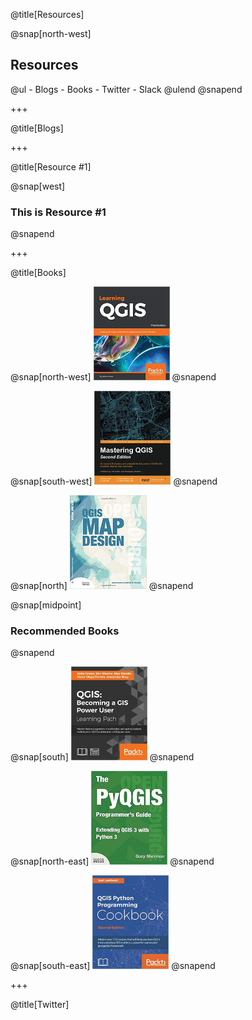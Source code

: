 @title[Resources]

@snap[north-west]
<h2>Resources</h2>
@ul
- Blogs
- Books
- Twitter
- Slack
@ulend
@snapend

+++

@title[Blogs]

+++

@title[Resource #1]

@snap[west]
<h3>This is Resource #1</h3>
@snapend

+++

@title[Books]

@snap[north-west]
![LearningQGIS](./assets/images/LearningQGIS.jpg)
@snapend

@snap[south-west]
![MasteringQGIS](./assets/images/MasteringQGIS.jpg)
@snapend

@snap[north]
![QGISMapDesign](./assets/images/QGISMapDesign.jpg)
@snapend

@snap[midpoint]
<h3>Recommended Books</h3>
@snapend

@snap[south]
![BecomingQGISPowerUser](./assets/images/BecomingQGISPowerUser.jpg)
@snapend

@snap[north-east]
![PyQGIS](./assets/images/PyQGISProgGuideV3.jpg)
@snapend

@snap[south-east]
![QGISPythonProgCookbook](./assets/images/QGISPythonProgCookbook.jpg)
@snapend

+++

@title[Twitter]


